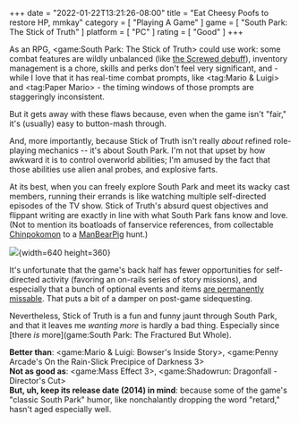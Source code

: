 +++
date = "2022-01-22T13:21:26-08:00"
title = "Eat Cheesy Poofs to restore HP, mmkay"
category = [ "Playing A Game" ]
game = [ "South Park: The Stick of Truth" ]
platform = [ "PC" ]
rating = [ "Good" ]
+++

As an RPG, <game:South Park: The Stick of Truth> could use work: some combat features are wildly unbalanced (like <a href="https://spgame.fandom.com/wiki/Status_Effects#Negative_Status_Effects">the Screwed debuff</a>), inventory management is a chore, skills and perks don't feel very significant, and - while I love that it has real-time combat prompts, like <tag:Mario & Luigi> and <tag:Paper Mario> - the timing windows of those prompts are staggeringly inconsistent.

But it gets away with these flaws because, even when the game isn't "fair," it's (usually) easy to button-mash through.

And, more importantly, because Stick of Truth isn't really <i>about</i> refined role-playing mechanics -- it's about South Park.  I'm not that upset by how awkward it is to control overworld abilities; I'm amused by the fact that those abilities use alien anal probes, and explosive farts.

At its best, when you can freely explore South Park and meet its wacky cast members, running their errands is like watching multiple self-directed episodes of the TV show.  Stick of Truth's absurd quest objectives and flippant writing are exactly in line with what South Park fans know and love.  (Not to mention its boatloads of fanservice references, from collectable <a href="https://southpark.fandom.com/wiki/Chinpokomon_(Brand)">Chinpokomon</a> to a <a href="https://southpark.fandom.com/wiki/ManBearPig_(Character)">ManBearPig</a> hunt.)

![]($SiteBaseURL$southparkstickoftruth_morganfreeman.jpg){width=640 height=360}

It's unfortunate that the game's back half has fewer opportunities for self-directed activity (favoring an on-rails series of story missions), and especially that a bunch of optional events and items <a href="https://www.ign.com/wikis/south-park-the-stick-of-truth/Easy_to_Miss_Collectibles,_Items_and_Quests">are permanently missable</a>.  That puts a bit of a damper on post-game sidequesting.

Nevertheless, Stick of Truth is a fun and funny jaunt through South Park, and that it leaves me <i>wanting more</i> is hardly a bad thing.  Especially since [there <i>is</i> more](game:South Park: The Fractured But Whole).

<b>Better than</b>: <game:Mario & Luigi: Bowser's Inside Story>, <game:Penny Arcade's On the Rain-Slick Precipice of Darkness 3>  
<b>Not as good as</b>: <game:Mass Effect 3>, <game:Shadowrun: Dragonfall - Director's Cut>  
<b>But, uh, keep its release date (2014) in mind</b>: because some of the game's "classic South Park" humor, like nonchalantly dropping the word "retard," hasn't aged especially well.
